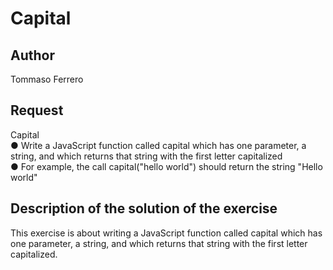 # Capital

## Author
Tommaso Ferrero

## Request

Capital  
● Write a JavaScript function called capital which has one parameter, a string, and which returns that string with the first letter capitalized  
● For example, the call capital("hello world") should return the string "Hello world"  

## Description of the solution of the exercise

This exercise is about writing a JavaScript function called capital which has one parameter, a string, and which returns that string with the first letter capitalized.

